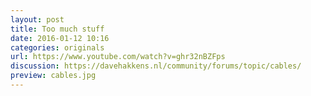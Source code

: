 ```yaml
---
layout: post
title: Too much stuff
date: 2016-01-12 10:16
categories: originals
url: https://www.youtube.com/watch?v=ghr32nBZFps
discussion: https://davehakkens.nl/community/forums/topic/cables/
preview: cables.jpg
---
```

